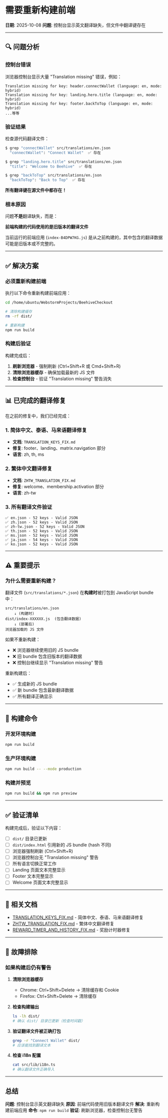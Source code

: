 # 需要重新构建前端

**日期**: 2025-10-08
**问题**: 控制台显示英文翻译缺失，但文件中翻译键存在

---

## 🔍 问题分析

### 控制台错误

浏览器控制台显示大量 "Translation missing" 错误，例如：

```
Translation missing for key: header.connectWallet (language: en, mode: hybrid)
Translation missing for key: landing.hero.title (language: en, mode: hybrid)
Translation missing for key: footer.backToTop (language: en, mode: hybrid)
...等等
```

### 验证结果

检查源代码翻译文件：

```bash
$ grep "connectWallet" src/translations/en.json
  "connectWallet": "Connect Wallet"  ✅ 存在

$ grep "landing.hero.title" src/translations/en.json
  "title": "Welcome to Beehive"  ✅ 存在

$ grep "backToTop" src/translations/en.json
  "backToTop": "Back to Top"  ✅ 存在
```

**所有翻译键在源文件中都存在！**

### 根本原因

问题**不是**翻译缺失，而是：

**前端构建的代码使用的是旧版本的翻译文件**

当前运行的前端应用 (`index-B4DPW7KG.js`) 是从之前构建的，其中包含的翻译数据可能是旧版本或不完整的。

---

## ✅ 解决方案

### 必须重新构建前端

执行以下命令重新构建前端应用：

```bash
cd /home/ubuntu/WebstormProjects/BeehiveCheckout

# 清除构建缓存
rm -rf dist/

# 重新构建
npm run build
```

### 构建后验证

构建完成后：

1. **刷新浏览器** - 强制刷新 (Ctrl+Shift+R 或 Cmd+Shift+R)
2. **清除浏览器缓存** - 确保加载最新的 JS 文件
3. **检查控制台** - 验证 "Translation missing" 警告消失

---

## 📊 已完成的翻译修复

在之前的修复中，我们已经完成：

### 1. 简体中文、泰语、马来语翻译修复
- **文档**: `TRANSLATION_KEYS_FIX.md`
- **修复**: footer、landing、matrix.navigation 部分
- **语言**: zh, th, ms

### 2. 繁体中文翻译修复
- **文档**: `ZHTW_TRANSLATION_FIX.md`
- **修复**: welcome、membership.activation 部分
- **语言**: zh-tw

### 3. 所有翻译文件验证
```
✅ en.json - 52 keys - Valid JSON
✅ zh.json - 52 keys - Valid JSON
✅ zh-tw.json - 52 keys - Valid JSON
✅ th.json - 52 keys - Valid JSON
✅ ms.json - 52 keys - Valid JSON
✅ ja.json - 54 keys - Valid JSON
✅ ko.json - 52 keys - Valid JSON
```

---

## ⚠️ 重要提示

### 为什么需要重新构建？

翻译文件 (`src/translations/*.json`) 在**构建时**被打包到 JavaScript bundle 中：

```
src/translations/en.json
    ↓ (构建时)
dist/index-XXXXXX.js  (包含翻译数据)
    ↓ (部署后)
浏览器加载的 JS 文件
```

如果不重新构建：
- ❌ 浏览器继续使用旧的 JS bundle
- ❌ 旧 bundle 包含旧版本的翻译数据
- ❌ 控制台继续显示 "Translation missing" 警告

重新构建后：
- ✅ 生成新的 JS bundle
- ✅ 新 bundle 包含最新翻译数据
- ✅ 所有翻译正确显示

---

## 🚀 构建命令

### 开发环境构建
```bash
npm run build
```

### 生产环境构建
```bash
npm run build -- --mode production
```

### 构建并预览
```bash
npm run build && npm run preview
```

---

## ✅ 验证清单

构建完成后，验证以下内容：

- [ ] `dist/` 目录已更新
- [ ] `dist/index.html` 引用新的 JS bundle (hash 不同)
- [ ] 浏览器强制刷新 (Ctrl+Shift+R)
- [ ] 浏览器控制台无 "Translation missing" 警告
- [ ] 所有语言切换正常工作
- [ ] Landing 页面文本完整显示
- [ ] Footer 文本完整显示
- [ ] Welcome 页面文本完整显示

---

## 📝 相关文档

- [TRANSLATION_KEYS_FIX.md](./TRANSLATION_KEYS_FIX.md) - 简体中文、泰语、马来语翻译修复
- [ZHTW_TRANSLATION_FIX.md](./ZHTW_TRANSLATION_FIX.md) - 繁体中文翻译修复
- [REWARD_TIMER_AND_HISTORY_FIX.md](./REWARD_TIMER_AND_HISTORY_FIX.md) - 奖励计时器修复

---

## 🔧 故障排除

### 如果构建后仍有警告

1. **清除浏览器缓存**
   - Chrome: Ctrl+Shift+Delete → 清除缓存和 Cookie
   - Firefox: Ctrl+Shift+Delete → 清除缓存

2. **检查构建输出**
   ```bash
   ls -lh dist/
   # 确认 dist/ 目录已更新（检查时间戳）
   ```

3. **验证翻译文件被正确打包**
   ```bash
   grep -r "Connect Wallet" dist/
   # 应该能找到翻译文本
   ```

4. **检查 i18n 配置**
   ```bash
   cat src/lib/i18n.ts
   # 确认翻译文件正确导入
   ```

---

## 总结

**问题**: 控制台显示英文翻译缺失
**原因**: 前端代码使用旧版本翻译文件
**解决**: 重新构建前端应用
**命令**: `npm run build`
**验证**: 刷新浏览器，检查控制台无警告

